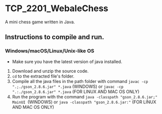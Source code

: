 # TCP_2201_WebaleChess
A mini chess game written in Java.

## Instructions to compile and run.
### Windows/macOS/Linux/Unix-like OS
- Make sure you have the latest version of java installed.

1. Download and unzip the source code.
2. ```cd``` to the extracted file's folder.
3. Compile all the java files in the path folder with command ```javac -cp ".;./gson_2.8.6.jar" *.java``` (WINDOWS) or  ```javac -cp ".:./gson_2.8.6.jar" *.java``` (FOR LINUX AND MAC OS ONLY)
4. Run the program with the command ```java -classpath "gson_2.8.6.jar;" MainUI ```(WINDOWS) or ```java -classpath "gson_2.8.6.jar:"``` (FOR LINUX AND MAC OS ONLY)

